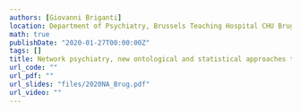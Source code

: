 ```yaml
---
authors: [Giovanni Briganti]
location: Department of Psychiatry, Brussels Teaching Hospital CHU Brugmann, Brussels, Belgium
math: true
publishDate: "2020-01-27T00:00:00Z"
tags: []
title: Network psychiatry, new ontological and statistical approaches to mental constructs and disorders
url_code: ""
url_pdf: ""
url_slides: "files/2020NA_Brug.pdf"
url_video: ""
---
```

